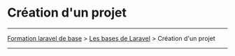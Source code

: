 # Création d'un projet

---

[Formation laravel de base](../../README.md) > [Les bases de Laravel](../README.md) > Création d'un projet

---